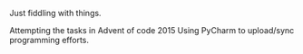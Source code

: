 Just fiddling with things.

Attempting the tasks in Advent of code 2015
Using PyCharm to upload/sync programming efforts.
